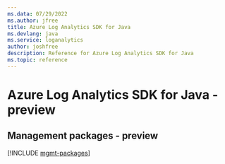 ```yaml
---
ms.data: 07/29/2022
ms.author: jfree
title: Azure Log Analytics SDK for Java
ms.devlang: java
ms.service: loganalytics
author: joshfree
description: Reference for Azure Log Analytics SDK for Java
ms.topic: reference
---
```

# Azure Log Analytics SDK for Java - preview

## Management packages - preview
[!INCLUDE [mgmt-packages](log-analytics-mgmt-index.md)]